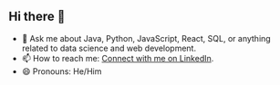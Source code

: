## Hi there 👋

<!--
**Srikanth-gunja/Srikanth-gunja** is a ✨ _special_ ✨ repository because its `README.md` (this file) appears on your GitHub profile.

Here are some ideas to get you started:

- 🔭 I’m currently working on ...
- 🌱 I’m currently learning ...
- 👯 I’m looking to collaborate on ...
- 🤔 I’m looking for help with ...
- 💬 Ask me about ...
- 📫 How to reach me: ...
- 😄 Pronouns: ...
- ⚡ Fun fact: ...
-->
- 💬 Ask me about Java, Python, JavaScript, React, SQL, or anything related to data science and web development.  
- 📫 How to reach me: [Connect with me on LinkedIn](https://www.linkedin.com/in/gunja-srikanth-208273301).  
- 😄 Pronouns: He/Him  

